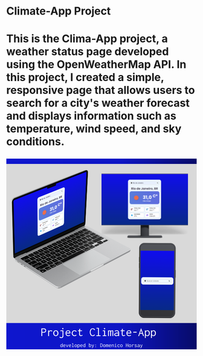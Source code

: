 <h1>Climate-App Project<h1>

This is the Clima-App project, a weather status page developed using the OpenWeatherMap API. In this project, I created a simple, responsive page that allows users to search for a city's weather forecast and displays information such as temperature, wind speed, and sky conditions.

<img src="src/images/project-img.svg"> 